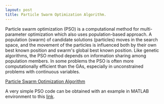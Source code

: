 ```yaml
---
layout: post
title: Particle Swarm Optimization Algorithm.
---
```


Particle swarm optimization (PSO) is a computational method for multi-parameter optimization which also uses population-based approach. A population (swarm) of candidate solutions (particles) moves in the search space, and the movement of the particles is influenced both by their own best known position and swarm's global best known position. Like genetic algorithms, the PSO method depends on information sharing among population members. In some problems the PSO is often more computationally efficient than the GAs, especially in unconstrained problems with continuous variables.


[Particle Swarm Optimization Algorithm](https://www.youtube.com/watch?v=HT15dq9Af7Q)


A very simple PSO code can be obtained with an example in MATLAB environment to this [link](http://www.mathworks.com/help/gads/particle-swarm-optimization-algorithm.html).

